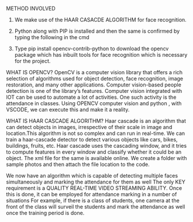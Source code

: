 METHOD INVOLVED
1)	We make use of the HAAR CASACDE ALGORITHM for face recognition. 
2)	Python along with PIP is installed and then the same is confirmed by typing the following in the cmd

3)	Type pip install opencv-contrib-python to download the opencv package which has inbuilt tools for face recognition which is necessary for the project.

WHAT IS OPENCV?
OpenCV is a computer vision library that offers a rich selection of algorithms used for object detection, face recognition, image restoration, and many other applications. Computer vision-based people detection is one of the library’s features. Computer vision integrated with IOT can be used to automate a lot of activities. One such activity is the attendance in classes. 
Using OPENCV computer vision and python , with VSCODE, we can execute this and make it a reality.

WHAT IS HAAR CASCADE ALGORITHM?
Haar cascade is an algorithm that can detect objects in images, irrespective of their scale in image and location.This algorithm is not so complex and can run in real-time. We can train a haar-cascade detector to detect various objects like cars, bikes, buildings, fruits, etc. Haar cascade uses the cascading window, and it tries to compute features in every window and classify whether it could be an object.
The xml file for the same is available online.
We create a folder with sample photos and then attach the file location to the code.

We now have an algorithm which is capable of detecting multiple faces simultaneously and marking the attendance for them as well
The only KEY requirement is a QUALITY REAL-TIME VIDEO STREAMING ABILITY. Once this is done, it can be employed for attendance marking in a number of situations
For example, if there is a class of students, one camera at the front of the class will surveil the students and mark the attendance as well once the training period is done.
